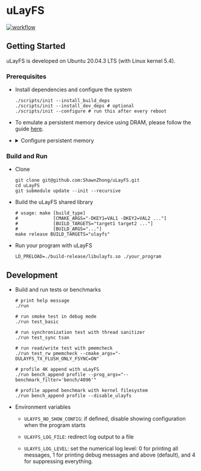 # uLayFS

[![workflow](https://github.com/shawnzhong/uLayFS/actions/workflows/default.yml/badge.svg)](https://github.com/ShawnZhong/uLayFS/actions/workflows/default.yml)

## Getting Started

uLayFS is developed on Ubuntu 20.04.3 LTS (with Linux kernel 5.4).

### Prerequisites

- Install dependencies and configure the system

    ```shell
    ./scripts/init --install_build_deps
    ./scripts/init --install_dev_deps # optional
    ./scripts/init --configure # run this after every reboot
    ```

- To emulate a persistent memory device using DRAM, please follow the
  guide [here][1].

  [1]: https://docs.pmem.io/persistent-memory/getting-started-guide/creating-development-environments/linux-environments/linux-memmap

- <details>
  <summary>Configure persistent memory</summary>

  ```shell
  # replace pmem0 with the name of your pmem device
  PMEM="pmem0"
  
  # create ext4 filesystem
  sudo mkfs.ext4 /dev/${PMEM}
  
  # mount the filesystem
  sudo mkdir -p /mnt/${PMEM} 
  sudo mount -o dax /dev/${PMEM} /mnt/${PMEM} 
  sudo mount -v | grep /mnt/${PMEM}
  
  # change permission
  sudo chmod a+w /mnt/${PMEM}
  ```

  </details>

### Build and Run

- Clone

  ```shell
  git clone git@github.com:ShawnZhong/uLayFS.git
  cd uLayFS
  git submodule update --init --recursive
  ```

- Build the uLayFS shared library
  ```shell
  # usage: make [build_type] 
  #             [CMAKE_ARGS="-DKEY1=VAL1 -DKEY2=VAL2 ..."] 
  #             [BUILD_TARGETS="target1 target2 ..."] 
  #             [BUILD_ARGS="..."]
  make release BUILD_TARGETS="ulayfs"
  ```

- Run your program with uLayFS

  ```shell
  LD_PRELOAD=./build-release/libulayfs.so ./your_program
  ```

## Development

- Build and run tests or benchmarks

  ```shell
  # print help message
  ./run
  
  # run smoke test in debug mode
  ./run test_basic
  
  # run synchronization test with thread sanitizer
  ./run test_sync tsan
  
  # run read/write test with pmemcheck
  ./run test_rw pmemcheck --cmake_args="-DULAYFS_TX_FLUSH_ONLY_FSYNC=ON"
  
  # profile 4K append with uLayFS
  ./run bench_append profile --prog_args="--benchmark_filter='bench/4096'"
  
  # profile append benchmark with kernel filesystem
  ./run bench_append profile --disable_ulayfs
  ```

- Environment variables
    - `ULAYFS_NO_SHOW_CONFIG`: if defined, disable showing configuration when
      the program starts

    - `ULAYFS_LOG_FILE`: redirect log output to a file

    - `ULAYFS_LOG_LEVEL`: set the numerical log level: 0 for printing all
      messages, 1 for printing debug messages and above (default), and 4 for
      suppressing everything. 

 
